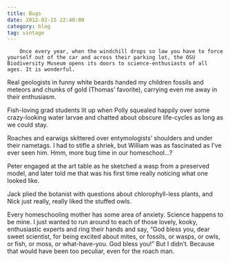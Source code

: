 ```yaml
---
title: Bugs
date: 2012-02-15 22:40:00
category: blog
tag: vintage
---
```

        Once every year, when the windchill drops so low you have to force yourself out of the car and across their parking lot, the OSU Biodiversity Museum opens its doors to science-enthusiasts of all ages. It is wonderful.

Real geologists in funny white beards handed my children fossils and meteors and chunks of gold (Thomas’ favorite), carrying even me away in their enthusiasm.

Fish-loving grad students lit up when Polly squealed happily over some crazy-looking water larvae and chatted about obscure life-cycles as long as we could stay.

Roaches and earwigs skittered over entymologists’ shoulders and under their nametags. I had to stifle a shriek, but William was as fascinated as I’ve ever seen him. Hmm, more bug time in our homeschool…?

Peter engaged at the art table as he sketched a wasp from a preserved model, and later told me that was his first time really noticing what one looked like.

Jack plied the botanist with questions about chlorophyll-less plants, and Nick just really, really liked the stuffed owls.

Every homeschooling mother has some area of anxiety. Science happens to be mine. I just wanted to run around to each of those lovely, kooky, enthusiastic experts and ring their hands and say, “God bless you, dear sweet scientist, for being excited about mites, or fossils, or wasps, or owls, or fish, or moss, or what-have-you. God bless you!” But I didn’t. Because that would have been too peculiar, even for the roach man.